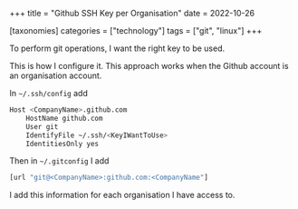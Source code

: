 +++
title = "Github SSH Key per Organisation"
date = 2022-10-26

[taxonomies]
categories = ["technology"]
tags = ["git", "linux"]
+++

To perform git operations, I want the right key to be used.

This is how I configure it. This approach works when the Github account is an organisation account.

In `~/.ssh/config` add

```bash
Host <CompanyName>.github.com
    HostName github.com
    User git
    IdentifyFile ~/.ssh/<KeyIWantToUse>
    IdentitiesOnly yes
```

Then in `~/.gitconfig` I add

```bash
[url "git@<CompanyName>:github.com:<CompanyName"]
```

I add this information for each organisation I have access to.
